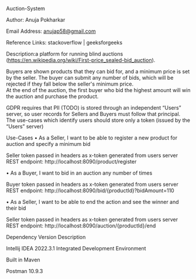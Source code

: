 Auction-System

Author: Anuja Pokharkar

Email Address: anujap58@gmail.com

Reference Links: stackoverflow | geeksforgeeks

Description:a platform for running blind auctions (https://en.wikipedia.org/wiki/First-price_sealed-bid_auction).

Buyers are shown products that they can bid for, and a minimum price is set by the seller. 
The buyer can submit any number of bids, which will be rejected if they fall below the seller's minimum price.  
At the end of the auction, the first buyer who bid the highest amount will win the auction and purchase the product. 

GDPR requires that PII (TODO) is stored through an independent “Users” server, so user records for Sellers and Buyers must follow that principal. 
The use-cases which identify users should store only a token (issued by the “Users” server)


Use-Cases
•	As a Seller, I want to be able to register a new product for auction and specify a minimum bid

  Seller token passed in headers as x-token generated from users server
  REST endpoint: http://localhost:8090/product/register

•	As a Buyer, I want to bid in an auction any number of times

  Buyer token passed in headers as x-token generated from users server
  REST endpoint: http://localhost:8090/bid/{productId}?bidAmount=110

•	As a Seller, I want to be able to end the action and see the winner and their bid

  Seller token passed in headers as x-token generated from users server
  REST endpoint: http://localhost:8090/auction/{productId}/end


Dependency Version Description

Intellij IDEA 2022.3.1 Integrated Development Environment

Built in Maven

Postman 10.9.3
